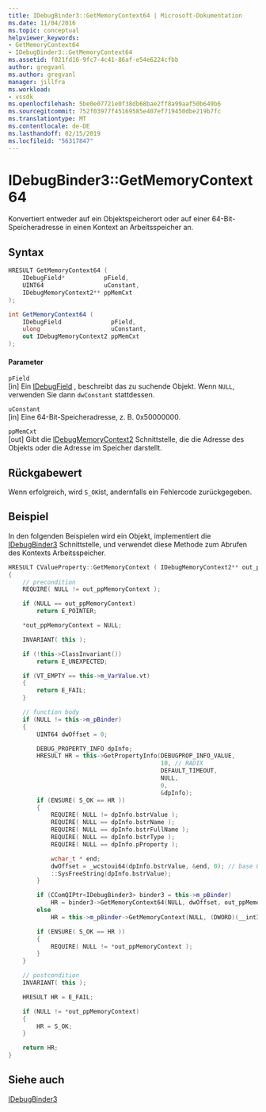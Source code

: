 ```yaml
---
title: IDebugBinder3::GetMemoryContext64 | Microsoft-Dokumentation
ms.date: 11/04/2016
ms.topic: conceptual
helpviewer_keywords:
- GetMemoryContext64
- IDebugBinder3::GetMemoryContext64
ms.assetid: f021fd16-9fc7-4c41-86af-e54e6224cfbb
author: gregvanl
ms.author: gregvanl
manager: jillfra
ms.workload:
- vssdk
ms.openlocfilehash: 5be0e07721e0f38db68bae2ff8a99aaf50b649b6
ms.sourcegitcommit: 752f03977f45169585e407ef719450dbe219b7fc
ms.translationtype: MT
ms.contentlocale: de-DE
ms.lasthandoff: 02/15/2019
ms.locfileid: "56317847"
---
```

# <a name="idebugbinder3getmemorycontext64"></a>IDebugBinder3::GetMemoryContext64
Konvertiert entweder auf ein Objektspeicherort oder auf einer 64-Bit-Speicheradresse in einen Kontext an Arbeitsspeicher an.

## <a name="syntax"></a>Syntax

```cpp
HRESULT GetMemoryContext64 (
    IDebugField*           pField,
    UINT64                 uConstant,
    IDebugMemoryContext2** ppMemCxt
);
```

```csharp
int GetMemoryContext64 (
    IDebugField              pField,
    ulong                    uConstant,
    out IDebugMemoryContext2 ppMemCxt
);
```

#### <a name="parameters"></a>Parameter
`pField`  
[in] Ein [IDebugField](../../../extensibility/debugger/reference/idebugfield.md) , beschreibt das zu suchende Objekt. Wenn `NULL`, verwenden Sie dann `dwConstant` stattdessen.

`uConstant`  
[in] Eine 64-Bit-Speicheradresse, z. B. 0x50000000.

`ppMemCxt`  
[out] Gibt die [IDebugMemoryContext2](../../../extensibility/debugger/reference/idebugmemorycontext2.md) Schnittstelle, die die Adresse des Objekts oder die Adresse im Speicher darstellt.

## <a name="return-value"></a>Rückgabewert
Wenn erfolgreich, wird `S_OK`ist, andernfalls ein Fehlercode zurückgegeben.

## <a name="example"></a>Beispiel
In den folgenden Beispielen wird ein Objekt, implementiert die [IDebugBinder3](../../../extensibility/debugger/reference/idebugbinder3.md) Schnittstelle, und verwendet diese Methode zum Abrufen des Kontexts Arbeitsspeicher.

```cpp
HRESULT CValueProperty::GetMemoryContext ( IDebugMemoryContext2** out_ppMemoryContext )
{
    // precondition
    REQUIRE( NULL != out_ppMemoryContext );

    if (NULL == out_ppMemoryContext)
        return E_POINTER;

    *out_ppMemoryContext = NULL;

    INVARIANT( this );

    if (!this->ClassInvariant())
        return E_UNEXPECTED;

    if (VT_EMPTY == this->m_VarValue.vt)
    {
        return E_FAIL;
    }

    // function body
    if (NULL != this->m_pBinder)
    {
        UINT64 dwOffset = 0;

        DEBUG_PROPERTY_INFO dpInfo;
        HRESULT HR = this->GetPropertyInfo(DEBUGPROP_INFO_VALUE,
                                           10, // RADIX
                                           DEFAULT_TIMEOUT,
                                           NULL,
                                           0,
                                           &dpInfo);
        if (ENSURE( S_OK == HR ))
        {
            REQUIRE( NULL != dpInfo.bstrValue );
            REQUIRE( NULL == dpInfo.bstrName );
            REQUIRE( NULL == dpInfo.bstrFullName );
            REQUIRE( NULL == dpInfo.bstrType );
            REQUIRE( NULL == dpInfo.pProperty );

            wchar_t * end;
            dwOffset = _wcstoui64(dpInfo.bstrValue, &end, 0); // base 0 to allow 0x if it's ever output
            ::SysFreeString(dpInfo.bstrValue);
        }

        if (CComQIPtr<IDebugBinder3> binder3 = this->m_pBinder)
            HR = binder3->GetMemoryContext64(NULL, dwOffset, out_ppMemoryContext);
        else
            HR = this->m_pBinder->GetMemoryContext(NULL, (DWORD)(__int32)dwOffset, out_ppMemoryContext);

        if (ENSURE( S_OK == HR ))
        {
            REQUIRE( NULL != *out_ppMemoryContext );
        }
    }

    // postcondition
    INVARIANT( this );

    HRESULT HR = E_FAIL;

    if (NULL != *out_ppMemoryContext)
    {
        HR = S_OK;
    }

    return HR;
}
```

## <a name="see-also"></a>Siehe auch
[IDebugBinder3](../../../extensibility/debugger/reference/idebugbinder3.md)
